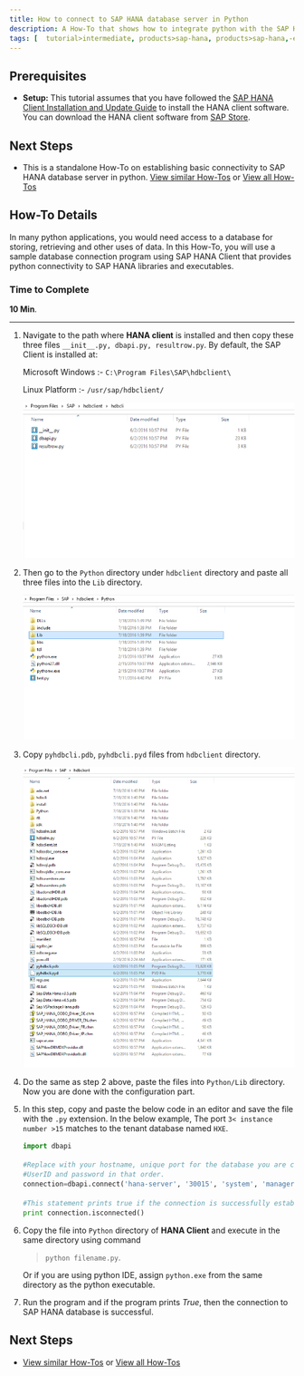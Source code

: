 ```yaml
---
title: How to connect to SAP HANA database server in Python
description: A How-To that shows how to integrate python with the SAP HANA database server
tags: [  tutorial>intermediate, products>sap-hana, products>sap-hana,-express-edition, tutorial>how-to ]
---
```

## Prerequisites  
 - **Setup:** This tutorial assumes that you have followed the [SAP HANA Client Installation and Update Guide](http://help.sap.com/hana/SAP_HANA_Client_Installation_Update_Guide_en.pdf) to install the HANA client software. You can download the HANA client software from [SAP Store](https://store.sap.com/sap/cpa/ui/resources/store/html/SolutionDetails.html?pid=0000012950).

## Next Steps
 - This is a standalone How-To on establishing basic connectivity to SAP HANA database server in python. [View similar How-Tos](http://go.sap.com/developer/tutorials.html) or [View all How-Tos](http://go.sap.com/developer/tutorials.html)


## How-To Details
In many python applications, you would need access to a database for storing, retrieving and other uses of data. In this How-To, you will use a sample database connection program using SAP HANA Client that provides python connectivity to SAP HANA libraries and executables.

### Time to Complete
**10 Min**.

---

1. Navigate to the path where **HANA client** is installed and then copy these three files `__init__.py, dbapi.py, resultrow.py`. By default, the SAP Client is installed at:

    Microsoft Windows :- `C:\Program Files\SAP\hdbclient\`

    Linux Platform :- `/usr/sap/hdbclient/`

    ![python files present in hdbclient directory](1.png)

2. Then go to the `Python` directory under `hdbclient` directory and paste all three files into the `Lib` directory.

    ![Lib directory](2.PNG)

3. Copy `pyhdbcli.pdb`, `pyhdbcli.pyd` files from `hdbclient` directory.

    ![copy two more files in hdbclient directory](3.PNG)

4. Do the same as step 2 above, paste the files into `Python/Lib` directory. Now you are done with the configuration part.

5. In this step, copy and paste the below code in an editor and save the file with the `.py` extension. In the below example, The port `3< instance number >15` matches to the tenant database named `HXE`.

    ```python
    import dbapi

    #Replace with your hostname, unique port for the database you are connecting,
    #UserID and password in that order.
    connection=dbapi.connect('hana-server', '30015', 'system', 'manager')

    #This statement prints true if the connection is successfully established
    print connection.isconnected()
    ```

6. Copy the file into `Python` directory of **HANA Client**  and execute in the same directory using command
    >`python filename.py`.

    Or if you are using python IDE, assign `python.exe` from the same directory as the python executable.

7. Run the program and if the program prints *True*, then the connection to SAP HANA database is successful.

## Next Steps
 - [View similar How-Tos](http://go.sap.com/developer/tutorials.html) or [View all How-Tos](http://go.sap.com/developer/tutorials.html)
